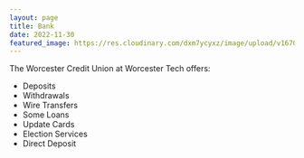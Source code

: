 ```yaml
---
layout: page
title: Bank
date: 2022-11-30
featured_image: https://res.cloudinary.com/dxm7ycyxz/image/upload/v1670348611/2022/01/piggy-bank-2889046_1920_fcsfby.jpg
---
```


The Worcester Credit Union at Worcester Tech offers:


- Deposits
- Withdrawals
- Wire Transfers
- Some Loans
- Update Cards
- Election Services
- Direct Deposit